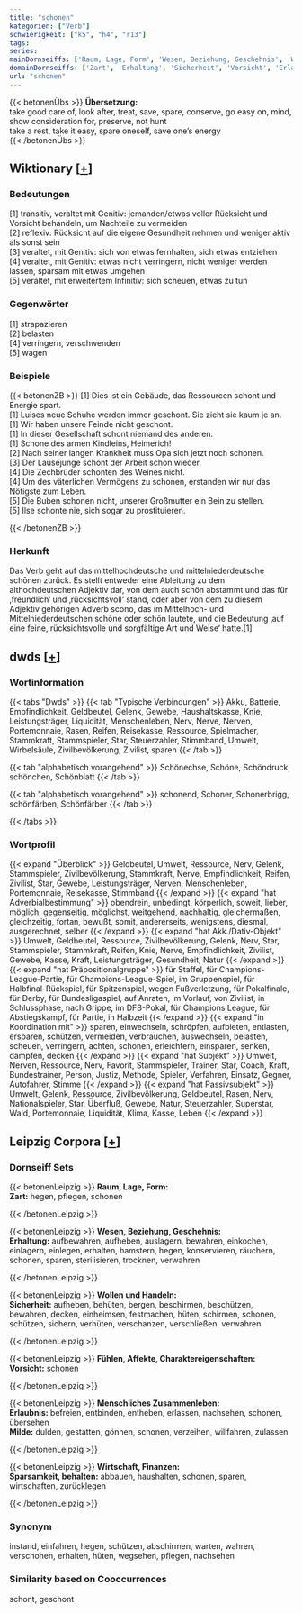 ```yaml
---
title: "schonen"
kategorien: ["Verb"]
schwierigkeit: ["k5", "h4", "r13"]
tags:
series:
mainDornseiffs: ['Raum, Lage, Form', 'Wesen, Beziehung, Geschehnis', 'Wollen und Handeln', 'Fühlen, Affekte, Charaktereigenschaften', 'Menschliches Zusammenleben', 'Wirtschaft, Finanzen']
domainDornseiffs: ['Zart', 'Erhaltung', 'Sicherheit', 'Vorsicht', 'Erlaubnis', 'Milde', 'Sparsamkeit, behalten']
url: "schonen"
---
```


{{< betonenÜbs >}}
**Übersetzung:**  
take good care of, look after, treat, save, spare, conserve, go easy on, mind, show consideration for, preserve, not hunt  
take a rest, take it easy, spare oneself, save  one’s energy  
{{< /betonenÜbs >}}

## Wiktionary [[+](https://de.wiktionary.org/wiki/schonen)]

### Bedeutungen
[1]  transitiv, veraltet mit Genitiv: jemanden/etwas voller Rücksicht und Vorsicht behandeln, um Nachteile zu vermeiden  
[2] reflexiv: Rücksicht auf die eigene Gesundheit nehmen und weniger aktiv als sonst sein  
[3] veraltet, mit Genitiv: sich von etwas fernhalten, sich etwas entziehen  
[4] veraltet, mit Genitiv: etwas nicht verringern, nicht weniger werden lassen, sparsam mit etwas umgehen  
[5] veraltet, mit erweitertem Infinitiv: sich scheuen, etwas zu tun  

### Gegenwörter
[1] strapazieren  
[2] belasten  
[4] verringern, verschwenden  
[5] wagen  

### Beispiele
{{< betonenZB >}}
[1] Dies ist ein Gebäude, das Ressourcen schont und Energie spart.  
[1] Luises neue Schuhe werden immer geschont. Sie zieht sie kaum je an.  
[1] Wir haben unsere Feinde nicht geschont.  
[1] In dieser Gesellschaft schont niemand des anderen.  
[1] Schone des armen Kindleins, Heimerich!  
[2] Nach seiner langen Krankheit muss Opa sich jetzt noch schonen.  
[3] Der Lausejunge schont der Arbeit schon wieder.  
[4] Die Zechbrüder schonten des Weines nicht.  
[4] Um des väterlichen Vermögens zu schonen, erstanden wir nur das Nötigste zum Leben.  
[5] Die Buben schonen nicht, unserer Großmutter ein Bein zu stellen.  
[5] Ilse schonte nie, sich sogar zu prostituieren.  

{{< /betonenZB >}}
### Herkunft
Das Verb geht auf das mittelhochdeutsche und mittelniederdeutsche schōnen zurück. Es stellt entweder eine Ableitung zu dem althochdeutschen Adjektiv dar, von dem auch schön abstammt und das für ‚freundlich‘ und ‚rücksichtsvoll‘ stand, oder aber von dem zu diesem Adjektiv gehörigen Adverb scōno, das im Mittelhoch- und Mittelniederdeutschen schōne oder schōn lautete, und die Bedeutung ‚auf eine feine, rücksichtsvolle und sorgfältige Art und Weise‘ hatte.[1]  



## dwds [[+](https://www.dwds.de/wb/schonen)]

### Wortinformation
{{< tabs "Dwds" >}}
{{< tab "Typische Verbindungen" >}}
Akku, Batterie, Empfindlichkeit, Geldbeutel, Gelenk, Gewebe, Haushaltskasse, Knie, Leistungsträger, Liquidität, Menschenleben, Nerv, Nerve, Nerven, Portemonnaie, Rasen, Reifen, Reisekasse, Ressource, Spielmacher, Stammkraft, Stammspieler, Star, Steuerzahler, Stimmband, Umwelt, Wirbelsäule, Zivilbevölkerung, Zivilist, sparen
{{< /tab >}}

{{< tab "alphabetisch vorangehend" >}}
Schönechse, Schöne, Schöndruck, schönchen, Schönblatt
{{< /tab >}}

{{< tab "alphabetisch vorangehend" >}}
schonend, Schoner, Schonerbrigg, schönfärben, Schönfärber
{{< /tab >}}

{{< /tabs >}}

### Wortprofil
{{< expand "Überblick" >}} Geldbeutel, Umwelt, Ressource, Nerv, Gelenk, Stammspieler, Zivilbevölkerung, Stammkraft, Nerve, Empfindlichkeit, Reifen, Zivilist, Star, Gewebe, Leistungsträger, Nerven, Menschenleben, Portemonnaie, Reisekasse, Stimmband {{< /expand >}}
{{< expand "hat Adverbialbestimmung" >}} obendrein, unbedingt, körperlich, soweit, lieber, möglich, gegenseitig, möglichst, weitgehend, nachhaltig, gleichermaßen, gleichzeitig, fortan, bewußt, somit, andererseits, wenigstens, diesmal, ausgerechnet, selber {{< /expand >}}
{{< expand "hat Akk./Dativ-Objekt" >}} Umwelt, Geldbeutel, Ressource, Zivilbevölkerung, Gelenk, Nerv, Star, Stammspieler, Stammkraft, Reifen, Knie, Nerve, Empfindlichkeit, Zivilist, Gewebe, Kasse, Kraft, Leistungsträger, Gesundheit, Natur {{< /expand >}}
{{< expand "hat Präpositionalgruppe" >}} für Staffel, für Champions-League-Partie, für Champions-League-Spiel, im Gruppenspiel, für Halbfinal-Rückspiel, für Spitzenspiel, wegen Fußverletzung, für Pokalfinale, für Derby, für Bundesligaspiel, auf Anraten, im Vorlauf, von Zivilist, in Schlussphase, nach Grippe, im DFB-Pokal, für Champions League, für Abstiegskampf, für Partie, in Halbzeit {{< /expand >}}
{{< expand "in Koordination mit" >}} sparen, einwechseln, schröpfen, aufbieten, entlasten, ersparen, schützen, vermeiden, verbrauchen, auswechseln, belasten, scheuen, verringern, achten, schonen, erleichtern, einsparen, senken, dämpfen, decken {{< /expand >}}
{{< expand "hat Subjekt" >}} Umwelt, Nerven, Ressource, Nerv, Favorit, Stammspieler, Trainer, Star, Coach, Kraft, Bundestrainer, Person, Justiz, Methode, Spieler, Verfahren, Einsatz, Gegner, Autofahrer, Stimme {{< /expand >}}
{{< expand "hat Passivsubjekt" >}} Umwelt, Gelenk, Ressource, Zivilbevölkerung, Geldbeutel, Rasen, Nerv, Nationalspieler, Star, Überfluß, Gewebe, Natur, Steuerzahler, Superstar, Wald, Portemonnaie, Liquidität, Klima, Kasse, Leben {{< /expand >}}

## Leipzig Corpora [[+](https://corpora.uni-leipzig.de/en/res?word=schonen&corpusId=deu_newscrawl-public_2018)]

### Dornseiff Sets
{{< betonenLeipzig >}}
**Raum, Lage, Form:**  
**Zart:** hegen, pflegen, schonen  

{{< /betonenLeipzig >}}


{{< betonenLeipzig >}}
**Wesen, Beziehung, Geschehnis:**  
**Erhaltung:** aufbewahren, aufheben, auslagern, bewahren, einkochen, einlagern, einlegen, erhalten, hamstern, hegen, konservieren, räuchern, schonen, sparen, sterilisieren, trocknen, verwahren  

{{< /betonenLeipzig >}}


{{< betonenLeipzig >}}
**Wollen und Handeln:**  
**Sicherheit:** aufheben, behüten, bergen, beschirmen, beschützen, bewahren, decken, einheimsen, festmachen, hüten, schirmen, schonen, schützen, sichern, verhüten, verschanzen, verschließen, verwahren  

{{< /betonenLeipzig >}}


{{< betonenLeipzig >}}
**Fühlen, Affekte, Charaktereigenschaften:**  
**Vorsicht:** schonen  

{{< /betonenLeipzig >}}


{{< betonenLeipzig >}}
**Menschliches Zusammenleben:**  
**Erlaubnis:** befreien, entbinden, entheben, erlassen, nachsehen, schonen, übersehen  
**Milde:** dulden, gestatten, gönnen, schonen, verzeihen, willfahren, zulassen  

{{< /betonenLeipzig >}}


{{< betonenLeipzig >}}
**Wirtschaft, Finanzen:**  
**Sparsamkeit, behalten:** abbauen, haushalten, schonen, sparen, wirtschaften, zurücklegen  

{{< /betonenLeipzig >}}

### Synonym
instand, einfahren, hegen, schützen, abschirmen, warten, wahren, verschonen, erhalten, hüten, wegsehen, pflegen, nachsehen


### Similarity based on Cooccurrences
schont, geschont

